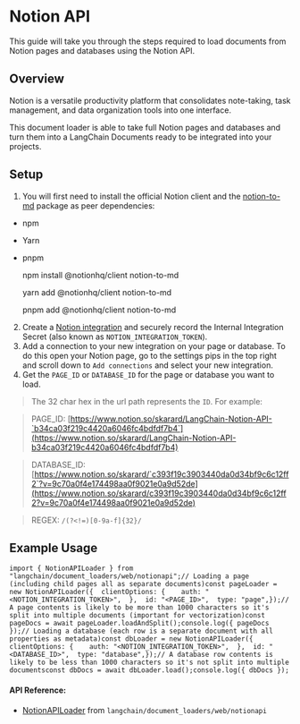 Notion API
==========

This guide will take you through the steps required to load documents from Notion pages and databases using the Notion API.

Overview[​](#overview "Direct link to Overview")
------------------------------------------------

Notion is a versatile productivity platform that consolidates note-taking, task management, and data organization tools into one interface.

This document loader is able to take full Notion pages and databases and turn them into a LangChain Documents ready to be integrated into your projects.

Setup[​](#setup "Direct link to Setup")
---------------------------------------

1.  You will first need to install the official Notion client and the [notion-to-md](https://www.npmjs.com/package/notion-to-md) package as peer dependencies:

*   npm
*   Yarn
*   pnpm

    npm install @notionhq/client notion-to-md

    yarn add @notionhq/client notion-to-md

    pnpm add @notionhq/client notion-to-md

2.  Create a [Notion integration](https://www.notion.so/my-integrations) and securely record the Internal Integration Secret (also known as `NOTION_INTEGRATION_TOKEN`).
3.  Add a connection to your new integration on your page or database. To do this open your Notion page, go to the settings pips in the top right and scroll down to `Add connections` and select your new integration.
4.  Get the `PAGE_ID` or `DATABASE_ID` for the page or database you want to load.

> The 32 char hex in the url path represents the `ID`. For example:

> PAGE\_ID: [https://www.notion.so/skarard/LangChain-Notion-API-`b34ca03f219c4420a6046fc4bdfdf7b4`](https://www.notion.so/skarard/LangChain-Notion-API-b34ca03f219c4420a6046fc4bdfdf7b4)

> DATABASE\_ID: [https://www.notion.so/skarard/`c393f19c3903440da0d34bf9c6c12ff2`?v=9c70a0f4e174498aa0f9021e0a9d52de](https://www.notion.so/skarard/c393f19c3903440da0d34bf9c6c12ff2?v=9c70a0f4e174498aa0f9021e0a9d52de)

> REGEX: `/(?<!=)[0-9a-f]{32}/`

Example Usage[​](#example-usage "Direct link to Example Usage")
---------------------------------------------------------------

    import { NotionAPILoader } from "langchain/document_loaders/web/notionapi";// Loading a page (including child pages all as separate documents)const pageLoader = new NotionAPILoader({  clientOptions: {    auth: "<NOTION_INTEGRATION_TOKEN>",  },  id: "<PAGE_ID>",  type: "page",});// A page contents is likely to be more than 1000 characters so it's split into multiple documents (important for vectorization)const pageDocs = await pageLoader.loadAndSplit();console.log({ pageDocs });// Loading a database (each row is a separate document with all properties as metadata)const dbLoader = new NotionAPILoader({  clientOptions: {    auth: "<NOTION_INTEGRATION_TOKEN>",  },  id: "<DATABASE_ID>",  type: "database",});// A database row contents is likely to be less than 1000 characters so it's not split into multiple documentsconst dbDocs = await dbLoader.load();console.log({ dbDocs });

#### API Reference:

*   [NotionAPILoader](/docs/api/document_loaders_web_notionapi/classes/NotionAPILoader) from `langchain/document_loaders/web/notionapi`